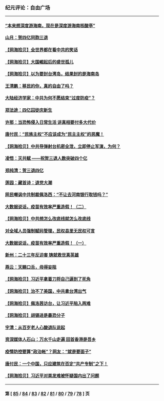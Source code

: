 ### 纪元评论：自由广场
---
#### [“本来想深度游海南，现在是深度游海南核酸亭”](../../pages/nsc993/n13800984.md) 
#### [山月：贺四亿同胞三退](../../pages/nsc993/n13800880.md) 
#### [【网海拾贝】全世界都在看中共的笑话](../../pages/nsc993/n13800211.md) 
#### [【网海拾贝】大国崛起后的盛世孤儿](../../pages/nsc993/n13799372.md) 
#### [【网海拾贝】以为要封台湾岛，结果封的是海南岛](../../pages/nsc993/n13798660.md) 
#### [王清鹏：移民的你，真的自由了吗？](../../pages/nsc993/n13798677.md) 
#### [大陆经济学家：中共为何不愿结束“过度防疫”？](../../pages/nsc993/n13798649.md) 
#### [郑法途：四亿囚徒庆新生](../../pages/nsc993/n13798448.md) 
#### [许那：当恐怖侵入日常生活 讲真相要付多大代价](../../pages/nsc993/n13798299.md) 
#### [唐付民：“民族主权”不应该成为“民主主权”的恶魔！](../../pages/nsc993/n13798069.md) 
#### [【网海拾贝】中共导弹射台机密全泄，立即停止军演，为何？](../../pages/nsc993/n13798031.md) 
#### [凌悟：灭共赋 ——祝贺三退人数突破四个亿](../../pages/nsc993/n13797331.md) 
#### [郑纯清：贺三退四亿](../../pages/nsc993/n13797364.md) 
#### [莲园：藏首诗：退党大潮](../../pages/nsc993/n13797328.md) 
#### [网民嘲讽中共制裁佩洛西：“不让去河南银行取钱吗？”](../../pages/nsc993/n13797313.md) 
#### [大数据说话，疫苗有效率严重造假！（二）](../../pages/nsc993/n13797139.md) 
#### [【网海拾贝】中共想怎么改底线就怎么改底线](../../pages/nsc993/n13796911.md) 
#### [对全域人员强制赋码管理，民权县里无民权可言](../../pages/nsc993/n13796640.md) 
#### [大数据说话，疫苗有效率严重造假！（一）](../../pages/nsc993/n13796318.md) 
#### [新州：二十三年反迫害 铸就救世真英雄](../../pages/nsc993/n13796295.md) 
#### [燕云：天赐口舌，毋得妄阻](../../pages/nsc993/n13796291.md) 
#### [【网海拾贝】习近平拿着刀将自己逼到了死角](../../pages/nsc993/n13796240.md) 
#### [【网海拾贝】治不了美国，中共拿台湾出气](../../pages/nsc993/n13795333.md) 
#### [【网海拾贝】佩洛茜访台，让习近平陷入两难](../../pages/nsc993/n13794584.md) 
#### [【网海拾贝】胡锡进是暴恐分子](../../pages/nsc993/n13793871.md) 
#### [宇清：从百岁老人心酸退队说起](../../pages/nsc993/n13793811.md) 
#### [资深媒体人石山：万水千山走遍 回首香港是吾乡](../../pages/nsc993/n13793455.md) 
#### [疫情防控要算“政治帐”？网友：“就是要面子”](../../pages/nsc993/n13793078.md) 
#### [唐付民：一个中国，只应建筑在否定“共产专制”之下！](../../pages/nsc993/n13793104.md) 
#### [【网海拾贝】习近平对美发难被怀疑国内出了问题](../../pages/nsc993/n13792623.md) 

---
#### 第 [ [85](./85.md) / [84](./84.md) / [83](./83.md) / [82](./82.md) / [81](./81.md) / [80](./80.md) / [79](./79.md) / [78](./78.md) ] 页
